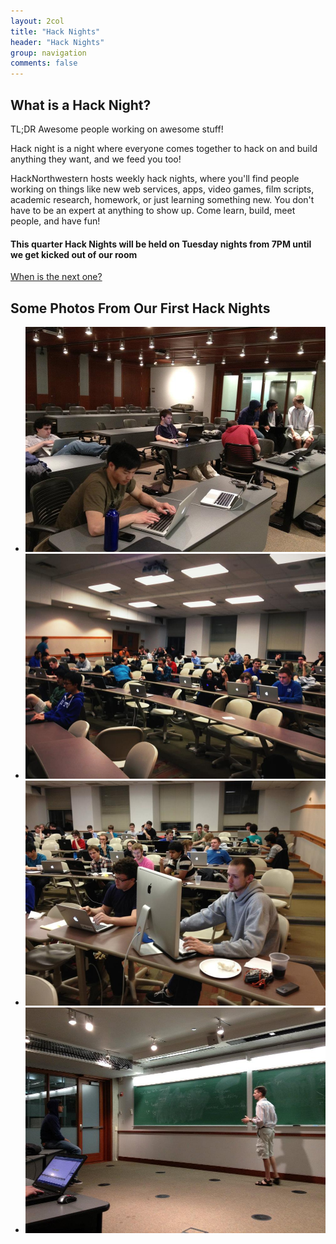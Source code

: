 ```yaml
---
layout: 2col
title: "Hack Nights"
header: "Hack Nights"
group: navigation
comments: false
---
```


## What is a Hack Night?

TL;DR Awesome people working on awesome stuff!

Hack night is a night where everyone comes together to hack on and build anything they want, and we feed you too!

HackNorthwestern hosts weekly hack nights, where you'll find people working on things like new web services, apps, video games, film scripts, academic research, homework, or just learning something new. You don't have to be an expert at anything to show up. Come learn, build, meet people, and have fun!

<h4>This quarter Hack Nights will be held on Tuesday nights from 7PM until we get kicked out of our room</h5>


<p><a class="btn btn-primary btn-large" href="http://facebook.com/HackNorthwestern">When is the next one?</a></p>

## Some Photos From Our First Hack Nights

<ul class="thumbnails">
  <li class="span4">
    <a href="/assets/themes/twitter-2.0/img/hack-nights/hn1_3.jpg" class="thumbnail">
      <img src="/assets/themes/twitter-2.0/img/hack-nights/hn1_3.jpg" alt="">
    </a>
  </li>
  <li class="span4">
    <a href="/assets/themes/twitter-2.0/img/hack-nights/hn2.jpg" class="thumbnail">
      <img src="/assets/themes/twitter-2.0/img/hack-nights/hn2.jpg" alt="">
    </a>
  </li>
  <li class="span4">
    <a href="/assets/themes/twitter-2.0/img/hack-nights/hn2_2.jpg" class="thumbnail">
      <img src="/assets/themes/twitter-2.0/img/hack-nights/hn2_2.jpg" alt="">
    </a>
  </li>
    <li class="span4">
    <a href="/assets/themes/twitter-2.0/img/hack-nights/hn1.jpg" class="thumbnail">
      <img src="/assets/themes/twitter-2.0/img/hack-nights/hn1.jpg" alt="">
    </a>
  </li>
</ul>
